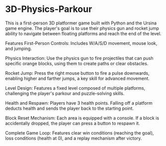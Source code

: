 # 3D-Physics-Parkour
This is a first-person 3D platformer game built with Python and the Ursina game engine. The player's goal is to use their physics gun and rocket jump ability to navigate between floating platforms and reach the end of the level.

Features
First-Person Controls: Includes W/A/S/D movement, mouse look, and jumping.

Physics Interaction: Use the physics gun to fire projectiles that can push specific orange blocks, using them to create paths or clear obstacles.

Rocket Jump: Press the right mouse button to fire a pulse downwards, enabling higher and farther jumps, a key skill for advanced movement.

Level Design: Features a fixed level composed of multiple platforms, challenging the player's parkour and puzzle-solving skills.

Health and Respawn: Players have 3 health points. Falling off a platform deducts health and sends the player back to the starting point.

Block Reset Mechanism: Each area is equipped with a console. If a block is accidentally dropped, the player can press a button to respawn it.

Complete Game Loop: Features clear win conditions (reaching the goal), loss conditions (health at 0), and a replay mechanism after victory.
